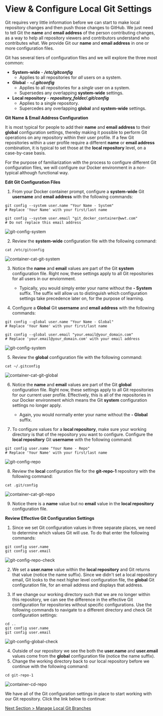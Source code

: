 # View & Configure Local Git Settings

Git requires very little information before we can start to make local repository changes and then push those changes to GitHub.  We just need to tell Git the **name** and **email address** of the person contributing changes, as a way to help all repository viewers and contributors understand who contributes what.  We provide Git our **name** and **email address** in one or more configuration files.

Git has several tiers of configuration files and we will explore the three most common:

- **System-wide** - ***/etc/gitconfig***
  - Applies to all repositories for *all* users on a system.
- **Global** - ***~/.gitconfig***
  - Applies to all repositories for a *single* user on a system.
  - Supersedes any overlapping **system-wide** settings.
- **Local repository** - ***repository_folder/.git/config***
  - Applies to a single repository.
  - Supercedes any overlapping **global** and **system-wide** settings.



**Git Name & Email Address Configuration**

It is most typical for people to add their **name** and **email address** to their **global** configuration settings, thereby making it possible to perform Git operations on any repository within their user profile.  If a few Git repositories within a user profile require a different **name** or **email address** combination, it is typical to set those at the **local repository** level, on a case-by-case basis.

For the purpose of familiarization with the process to configure different Git configuration files, we will configure our Docker environment in a non-typical although functional way.



**Edit Git Configuration Files**

1. From your Docker container prompt, configure a **system-wide** Git **username** and **email address** with the following commands:


```shell
git config --system user.name "Your Name - System"
# Replace 'Your Name' with your first/last name

git config --system user.email "git_docker_container@wwt.com"
# Do not replace this email address
```

![git-config-system](../images/git-config-system.png)



2. Review the **system-wide** configuration file with the following command:

```shell
cat /etc/gitconfig
```

![container-cat-git-system](../images/container-cat-git-system.png)



3. Notice the **name** and **email** values are part of the Git **system** configuration file.  Right now, these settings apply to all Git repositories for all users in our enviornment.
   - Typically, you would simply enter your name without the **- System** suffix.  The suffix will allow us to distinguish which configuration settings take precedence later on, for the purpose of learning.

4. Configure a **Global** Git **username** and **email address** with the following commands:

```shell
git config --global user.name "Your Name - Global"
# Replace 'Your Name' with your first/last name

git config --global user.email "your.email@your_domain.com"
# Replace 'your.email@your_domain.com' with your email address
```

![git-config-system](../images/git-config-system.png)



5. Review the **global** configuration file with the following command:

```shell
cat ~/.gitconfig
```

![container-cat-git-global](../images/container-cat-git-global.png)



6. Notice the **name** and **email** values are part of the Git **global** configuration file.  Right now, these settings apply to all Git repositories for our current user profile.  Effectively, this is all of the repositories in our Docker environment which means the Git **system** configuration settings no longer apply.
   - Again, you would normally enter your name without the **- Global** suffix.

7. To configure values for a **local repository**, make sure your working directory is that of the repository you want to configure.  Configure the **local repository** Git **username** with the following command:

```shell
git config user.name "Your Name - Repo"
# Replace 'Your Name' with your first/last name
```

![git-config-repo](../images/git-config-repo.png)

 

8. Review the **local** configuration file for the **git-repo-1** repository with the following command:

```shell
cat .git/config
```

![container-cat-git-repo](../images/container-cat-git-repo.png)



9. Notice there is a **name** value but no **email** value in the **local repository** configuration file.



**Review Effective Git Configuration Settings**

1. Since we set Git configuration values in three separate places, we need to determine which values Git will use.  To do that enter the following commands:

```shell
git config user.name
git config user.email
```

![git-config-repo-check](../images/git-config-repo-check.png)



2. We set a **user.name** value within the **local repository** and Git returns that value (notice the name suffix).  Since we didn't set a local repository email, Git looks to the next higher level configuration file, the **global** Git configuration file, for an email address and displays that address.

3. If we change our working directory such that we are no longer within this repository, we can see the difference in the effective Git configuration for repositories without specific configurations.  Use the following commands to navigate to a different directory and check Git configuration settings:

```shell
cd ..
git config user.name
git config user.email
```

![git-config-global-check](../images/git-config-global-check.png)



4. Outside of our repository we see the both the **user.name** and **user.email** values come from the **global** configuration file (notice the name suffix).
5. Change the working directory back to our local repository before we continue with the following command:

```shell
cd git-repo-1
```

![container-cd-repo](../images/container-cd-repo.png)



We have all of the Git configuration settings in place to start working with our Git repository.  Click the link below to continue:

[Next Section > Manage Local Git Branches](section_7.md "Manage Local Git Branches")

